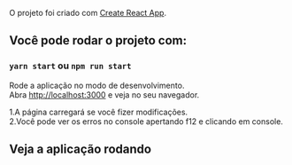 O projeto foi criado com [Create React App](https://github.com/facebook/create-react-app).

## Você pode rodar o projeto com:

### `yarn start` ou `npm run start`

Rode a aplicação no modo de desenvolvimento.<br />
Abra [http://localhost:3000](http://localhost:3000) e veja no seu navegador.

1.A página carregará se você fizer modificações.<br />
2.Você pode ver os erros no console apertando f12 e clicando em console.<br />

## Veja a aplicação rodando

